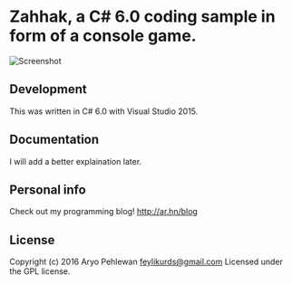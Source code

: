 # Zahhak, a C# 6.0 coding sample in form of a console game.

![Screenshot](https://raw.githubusercontent.com/feylikurds/zahhak/master/pics/zahhak.png)

## Development
This was written in C# 6.0 with Visual Studio 2015.

## Documentation
I will add a better explaination later.

## Personal info
Check out my programming blog! http://ar.hn/blog

## License
Copyright (c) 2016 Aryo Pehlewan feylikurds@gmail.com 
Licensed under the GPL license.

